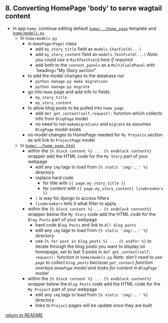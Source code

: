 ## 8. Converting HomePage 'body' to serve wagtail content
  - In app `home`, continue editing default [`home/../home_page`](home/templates/home/home_page.html) template and [`home/models.py`](home/models.py)
    - In `home/models.py`
        - in `HomePage(Page)` class
            - add `my_story_title` field as `models.CharField(...)`
            - add `my_story_content` field as `models.TextField(...)`
            *Note: you could use a `RichTextField` here if required*
            - add both to the `content_panels` as a `MultiFieldPanel` with `heading="My Story section"
        - to add the model changes to the database run
            - `python manage.py make migrations`
            - `python manage.py migrate`       
        - go into `Home` page and add info to fields
            - `my_story_title`
            - `my_story_content`
        - to allow blog posts to be pulled into `home_page`
            - add `def get_context(self,request):` function which collects info from `BlogPage` model
            - no need to run `makemigrations` and `migrate` as assumes `BlogPage` model exists
        - no model changes to HomePage needed for `My Projects` section as will link to `ProjectPage` model
    - In [`home/../home_page.html`](home/templates/home/home_page.html) 
        - within the `{% block content %} ... {% endblock content%}` wrapper add the HTML code for the `My Story` part of your webpage
            - edit any `img` tags to load from `{% static 'img/...' %}` directory
            - replace hard code
                - for title with `{{ page.my_story_title }}`
                - for content with `{{ page.my_story_content| linebreakers }}`
            - `|` is way for django to access filters
            - `linebreakers` tells it what filter to apply
        - within the `{% block content %} ... {% endblock content%}` wrapper below the `My Story` code add the HTML code for the `Blog Posts` part of your webpage
            - hard code `Blog Posts` and link to `All blog posts`
            - edit any `img` tags to load from `{% static 'img/...' %}` directory 
            - use `{% for post in blog_posts %} ... {% endfor %}` to iterate through the blog posts you want to display on homepage, set to last 3 posts in `def get_context(self, request):` function in `home/models.py`
            *Note: don't need to use `page` to collect `blog_posts` because `get_context` function overlays `HomePage` model and looks for content in `BlogPage` model*
        - within the `{% block content %} ... {% endblock content%}` wrapper below the `Blog Posts` code add the HTML code for the `My Project` part of your webpage
            - edit any `img` tags to load from `{% static 'img/...' %}` directory
            - links to `Project` pages will be update once they are built

[return to README](../README.md#course)